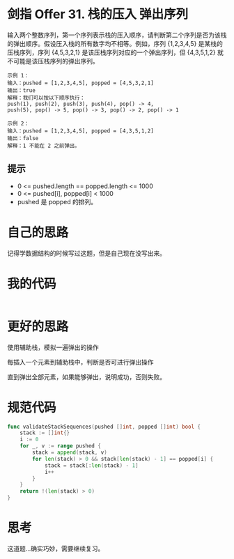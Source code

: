 # 剑指 Offer 31. 栈的压入 弹出序列

输入两个整数序列，第一个序列表示栈的压入顺序，请判断第二个序列是否为该栈的弹出顺序。假设压入栈的所有数字均不相等。例如，序列 {1,2,3,4,5} 是某栈的压栈序列，序列 {4,5,3,2,1} 是该压栈序列对应的一个弹出序列，但 {4,3,5,1,2} 就不可能是该压栈序列的弹出序列。

```
示例 1：
输入：pushed = [1,2,3,4,5], popped = [4,5,3,2,1]
输出：true
解释：我们可以按以下顺序执行：
push(1), push(2), push(3), push(4), pop() -> 4,
push(5), pop() -> 5, pop() -> 3, pop() -> 2, pop() -> 1

示例 2：
输入：pushed = [1,2,3,4,5], popped = [4,3,5,1,2]
输出：false
解释：1 不能在 2 之前弹出。
```

## 提示

- 0 <= pushed.length == popped.length <= 1000
- 0 <= pushed[i], popped[i] < 1000
- pushed 是 popped 的排列。

# 自己的思路

记得学数据结构的时候写过这题，但是自己现在没写出来。

# 我的代码

```

```



# 更好的思路

使用辅助栈，模拟一遍弹出的操作

每插入一个元素到辅助栈中，判断是否可进行弹出操作

直到弹出全部元素，如果能够弹出，说明成功，否则失败。

# 规范代码

```go
func validateStackSequences(pushed []int, popped []int) bool {
    stack := []int{}
    i := 0
    for _, v := range pushed {
        stack = append(stack, v)
        for len(stack) > 0 && stack[len(stack) - 1] == popped[i] {
            stack = stack[:len(stack) - 1]
            i++
        }
    }
    return !(len(stack) > 0)
}

```

# 思考

这道题...确实巧妙，需要继续复习。

